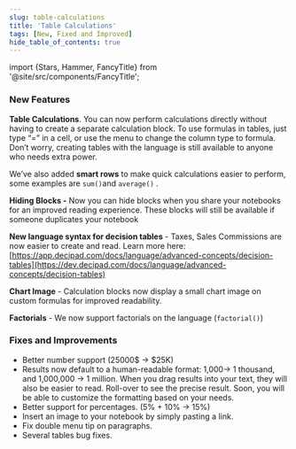 ```yaml
---
slug: table-calculations
title: 'Table Calculations'
tags: [New, Fixed and Improved]
hide_table_of_contents: true
---
```


import {Stars, Hammer, FancyTitle} from '@site/src/components/FancyTitle';

### <FancyTitle icon={Stars}>New Features</FancyTitle>

**Table Calculations**.
You can now perform calculations directly without having to create a separate calculation block. To use formulas in tables, just type “=” in a cell, or use the menu to change the column type to formula. Don’t worry, creating tables with the language is still available to anyone who needs extra power.

We’ve also added **smart rows** to make quick calculations easier to perform, some examples are `sum()`and `average()` .

**Hiding Blocks -** Now you can hide blocks when you share your notebooks for an improved reading experience. These blocks will still be available if someone duplicates your notebook

**New language syntax for decision tables** - Taxes, Sales Commissions are now easier to create and read. Learn more here: [https://app.decipad.com/docs/language/advanced-concepts/decision-tables](https://dev.decipad.com/docs/language/advanced-concepts/decision-tables)

**Chart Image** - Calculation blocks now display a small chart image on custom formulas for improved readability.

**Factorials** - We now support factorials on the language (`factorial()`)


### <FancyTitle icon={Hammer}>Fixes and Improvements</FancyTitle>


- Better number support (25000$ → $25K)
- Results now default to a human-readable format: 1,000→ 1 thousand, and 1,000,000 → 1 million. When you drag results into your text, they will also be easier to read. Roll-over to see the precise result. Soon, you will be able to customize the formatting based on your needs.
- Better support for percentages. (5% + 10% → 15%)
- Insert an image to your notebook by simply pasting a link.
- Fix double menu tip on paragraphs.
- Several tables bug fixes.
